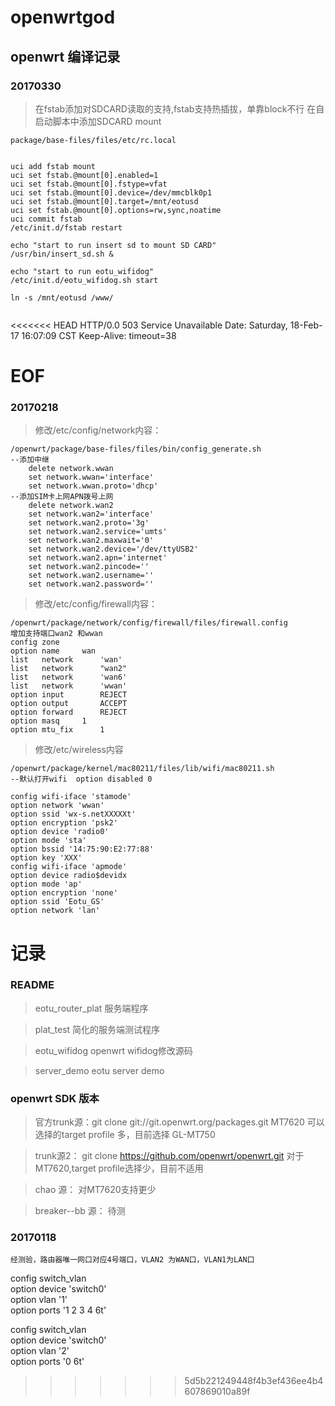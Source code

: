 # openwrtgod

## openwrt 编译记录

### 20170330
>   在fstab添加对SDCARD读取的支持,fstab支持热插拔，单靠block不行
>   在自启动脚本中添加SDCARD mount

    package/base-files/files/etc/rc.local
<pre><code>
uci add fstab mount
uci set fstab.@mount[0].enabled=1
uci set fstab.@mount[0].fstype=vfat
uci set fstab.@mount[0].device=/dev/mmcblk0p1
uci set fstab.@mount[0].target=/mnt/eotusd
uci set fstab.@mount[0].options=rw,sync,noatime
uci commit fstab
/etc/init.d/fstab restart

echo "start to run insert sd to mount SD CARD"
/usr/bin/insert_sd.sh &

echo "start to run eotu_wifidog"
/etc/init.d/eotu_wifidog.sh start

ln -s /mnt/eotusd /www/
    
</pre></code>



<<<<<<< HEAD
HTTP/0.0 503 Service Unavailable
Date: Saturday, 18-Feb-17 16:07:09 CST
Keep-Alive: timeout=38

EOF
=======
### 20170218

>   修改/etc/config/network内容：

    /openwrt/package/base-files/files/bin/config_generate.sh
    --添加中继
		delete network.wwan 
		set network.wwan='interface'
		set network.wwan.proto='dhcp'
    --添加SIM卡上网APN拨号上网
		delete network.wan2
		set network.wan2='interface'
		set network.wan2.proto='3g'
		set network.wan2.service='umts'	
		set network.wan2.maxwait='0'
		set network.wan2.device='/dev/ttyUSB2'
		set network.wan2.apn='internet'
		set network.wan2.pincode=''
		set network.wan2.username=''
		set network.wan2.password=''
		
>   修改/etc/config/firewall内容：

    /openwrt/package/network/config/firewall/files/firewall.config
    增加支持端口wan2 和wwan
    config zone
	option name		wan
	list   network		'wan'
	list   network		"wan2"
	list   network		'wan6'
	list   network		'wwan'	
	option input		REJECT
	option output		ACCEPT
	option forward		REJECT
	option masq		1
	option mtu_fix		1

>   修改/etc/wireless内容

    /openwrt/package/kernel/mac80211/files/lib/wifi/mac80211.sh
    --默认打开wifi	option disabled 0   
    	
    config wifi-iface 'stamode'
	option network 'wwan'
	option ssid 'wx-s.netXXXXXt'
	option encryption 'psk2'
	option device 'radio0'
	option mode 'sta'
	option bssid '14:75:90:E2:77:88'
	option key 'XXX'
    config wifi-iface 'apmode'
	option device radio$devidx
	option mode 'ap'
	option encryption 'none'
	option ssid 'Eotu_GS'
	option network 'lan'





# 记录
    
### README

>	eotu_router_plat	服务端程序

>	plat_test		简化的服务端测试程序

>	eotu_wifidog		openwrt wifidog修改源码

>	server_demo		eotu server demo
	
### openwrt SDK 版本

> 官方trunk源：git clone git://git.openwrt.org/packages.git
	MT7620 可以选择的target profile 多，目前选择 GL-MT750

> trunk源2：	git clone https://github.com/openwrt/openwrt.git
	对于MT7620,target profile选择少，目前不适用

> chao 源： 对MT7620支持更少

> breaker--bb 源：  待测

### 20170118

	经测验，路由器唯一网口对应4号端口，VLAN2 为WAN口，VLAN1为LAN口

config switch_vlan                        
        option device 'switch0'           
        option vlan '1'                   
        option ports '1 2 3 4 6t'         
                                          
config switch_vlan                        
        option device 'switch0'           
        option vlan '2'                   
        option ports '0 6t'
>>>>>>> 5d5b221249448f4b3ef436ee4b4607869010a89f
